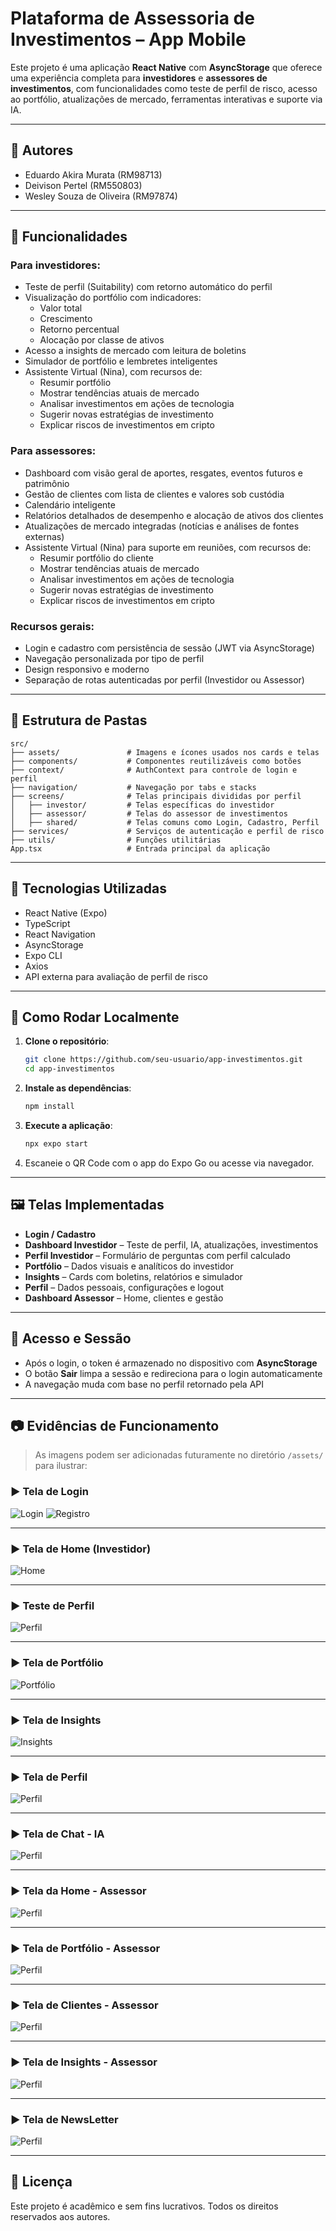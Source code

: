 # Plataforma de Assessoria de Investimentos – App Mobile

Este projeto é uma aplicação **React Native** com **AsyncStorage** que oferece uma experiência completa para **investidores** e **assessores de investimentos**, com funcionalidades como teste de perfil de risco, acesso ao portfólio, atualizações de mercado, ferramentas interativas e suporte via IA.

---

## 🤝 Autores

- Eduardo Akira Murata (RM98713)
- Deivison Pertel (RM550803)
- Wesley Souza de Oliveira (RM97874)

---

## 📱 Funcionalidades

### Para investidores:
- Teste de perfil (Suitability) com retorno automático do perfil
- Visualização do portfólio com indicadores:
  - Valor total
  - Crescimento
  - Retorno percentual
  - Alocação por classe de ativos
- Acesso a insights de mercado com leitura de boletins
- Simulador de portfólio e lembretes inteligentes
- Assistente Virtual (Nina), com recursos de:
  - Resumir portfólio
  - Mostrar tendências atuais de mercado
  - Analisar investimentos em ações de tecnologia
  - Sugerir novas estratégias de investimento
  - Explicar riscos de investimentos em cripto


### Para assessores:
- Dashboard com visão geral de aportes, resgates, eventos futuros e patrimônio
- Gestão de clientes com lista de clientes e valores sob custódia
- Calendário inteligente
- Relatórios detalhados de desempenho e alocação de ativos dos clientes
- Atualizações de mercado integradas (notícias e análises de fontes externas)
- Assistente Virtual (Nina) para suporte em reuniões, com recursos de:
  - Resumir portfólio do cliente
  - Mostrar tendências atuais de mercado
  - Analisar investimentos em ações de tecnologia
  - Sugerir novas estratégias de investimento
  - Explicar riscos de investimentos em cripto


### Recursos gerais:
- Login e cadastro com persistência de sessão (JWT via AsyncStorage)
- Navegação personalizada por tipo de perfil
- Design responsivo e moderno
- Separação de rotas autenticadas por perfil (Investidor ou Assessor)

---

## 📂 Estrutura de Pastas

```
src/
├── assets/               # Imagens e ícones usados nos cards e telas
├── components/           # Componentes reutilizáveis como botões
├── context/              # AuthContext para controle de login e perfil
├── navigation/           # Navegação por tabs e stacks
├── screens/              # Telas principais divididas por perfil
│   ├── investor/         # Telas específicas do investidor
│   ├── assessor/         # Telas do assessor de investimentos
│   ├── shared/           # Telas comuns como Login, Cadastro, Perfil
├── services/             # Serviços de autenticação e perfil de risco
├── utils/                # Funções utilitárias
App.tsx                   # Entrada principal da aplicação
```

---

## 🧪 Tecnologias Utilizadas

- React Native (Expo)
- TypeScript
- React Navigation
- AsyncStorage
- Expo CLI
- Axios
- API externa para avaliação de perfil de risco

---

## 🚀 Como Rodar Localmente

1. **Clone o repositório**:
   ```bash
   git clone https://github.com/seu-usuario/app-investimentos.git
   cd app-investimentos
   ```

2. **Instale as dependências**:
   ```bash
   npm install
   ```

3. **Execute a aplicação**:
   ```bash
   npx expo start
   ```

4. Escaneie o QR Code com o app do Expo Go ou acesse via navegador.

---

## 🖼️ Telas Implementadas

- **Login / Cadastro**
- **Dashboard Investidor** – Teste de perfil, IA, atualizações, investimentos
- **Perfil Investidor** – Formulário de perguntas com perfil calculado
- **Portfólio** – Dados visuais e analíticos do investidor
- **Insights** – Cards com boletins, relatórios e simulador
- **Perfil** – Dados pessoais, configurações e logout
- **Dashboard Assessor** – Home, clientes e gestão

---

## 🔐 Acesso e Sessão

- Após o login, o token é armazenado no dispositivo com **AsyncStorage**
- O botão **Sair** limpa a sessão e redireciona para o login automaticamente
- A navegação muda com base no perfil retornado pela API

---

## 📷 Evidências de Funcionamento

> As imagens podem ser adicionadas futuramente no diretório `/assets/` para ilustrar:

### ▶️ Tela de Login

![Login](./assets/login.png)
![Registro](./assets/cadastro.png)

---

### ▶️ Tela de Home (Investidor)

![Home](./assets/home.png)

---

### ▶️ Teste de Perfil

![Perfil](./assets/definicao-perfil.png)

---

### ▶️ Tela de Portfólio

![Portfólio](./assets/portfolio.png)

---

### ▶️ Tela de Insights

![Insights](./assets/insights.png)

---

### ▶️ Tela de Perfil

![Perfil](./assets/perfil.png)

---

### ▶️ Tela de Chat - IA

![Perfil](./assets/IA.png)

---

### ▶️ Tela da Home - Assessor

![Perfil](./assets/Home-Assessor.png)

---

### ▶️ Tela de Portfólio - Assessor

![Perfil](./assets/Portfolio-Assessor.png)

---

### ▶️ Tela de Clientes - Assessor

![Perfil](./assets/Clientes-Assessor.png)

---

### ▶️ Tela de Insights - Assessor

![Perfil](./assets/Insights-Assessor.png)

---

### ▶️ Tela de NewsLetter

![Perfil](./assets/NewsLetter.png)

---

## 📝 Licença

Este projeto é acadêmico e sem fins lucrativos. Todos os direitos reservados aos autores.
